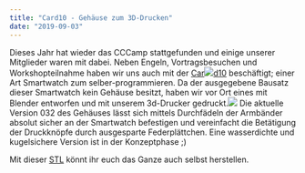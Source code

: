 ```yaml
---
title: "Card10 - Gehäuse zum 3D-Drucken"
date: "2019-09-03"
---
```


Dieses Jahr hat wieder das CCCamp stattgefunden und einige unserer Mitglieder waren mit dabei. Neben Engeln, Vortragsbesuchen und Workshopteilnahme haben wir uns auch mit der [Car![](https://hackzogtum-coburg.de/wp-content/uploads/2019/09/const-1.png)d10](https://card10.badge.events.ccc.de/) beschäftigt; einer Art Smartwatch zum selber-programmieren. Da der ausgegebene Bausatz dieser Smartwatch kein Gehäuse besitzt, haben wir vor Ort eines mit Blender entworfen und mit unserem 3d-Drucker gedruckt.![](https://hackzogtum-coburg.de/wp-content/uploads/2019/09/pic.png) Die aktuelle Version 032 des Gehäuses lässt sich mittels Durchfädeln der Armbänder absolut sicher an der Smartwatch befestigen und vereinfacht die Betätigung der Druckknöpfe durch ausgesparte Federplättchen. Eine wasserdichte und kugelsichere Version ist in der Konzeptphase ;)

Mit dieser [STL](https://hackzogtum-coburg.de/~_3d_flo/cardioBadgeCover/_3d-flo_cardBadgCov_UD_023.stl) könnt ihr euch das Ganze auch selbst herstellen.
